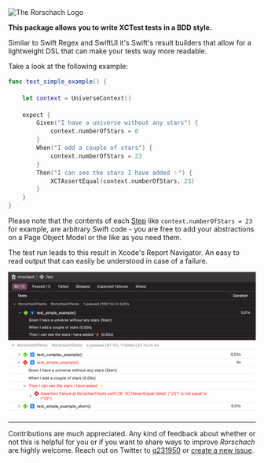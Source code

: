 <img width=800 src="Resources/rorschach.png" alt="The Rorschach Logo"> 



**This package allows you to write XCTest tests in a BDD style.** 

Similar to Swift Regex and SwiftUI it's Swift's result builders that allow for a lightweight DSL that can make your tests way more readable.



Take a look at the following example:

```swift
func test_simple_example() {

    let context = UniverseContext()

    expect {
        Given("I have a universe without any stars") {
            context.numberOfStars = 0
        }
        When("I add a couple of stars") {
            context.numberOfStars = 23
        }
        Then("I can see the stars I have added ✨") {
            XCTAssertEqual(context.numberOfStars, 23)
        }
    }
}
```

Please note that the contents of each [Step](Sources/Rorschach/Step.swift) like `context.numberOfStars = 23` for example, are arbitrary Swift code - you are free to add your abstractions on a Page Object Model or the like as you need them.

The test run leads to this result in Xcode's Report Navigator. An easy to read output that can easily be understood in case of a failure.

<img width=800 src="Resources/test-result.png" alt="Corresponding test result in Xcode's Report Navigator">

<img width=800 src="Resources/test-result-failure.png" alt="Corresponding test result with failure in Xcode's Report Navigator">

---

Contributions are much appreciated. Any kind of feedback about whether or not this is helpful for you or if you want to share ways to improve _Rorschach_ are highly welcome. Reach out on Twitter to [q231950](https://twitter.com/q231950) or [create a new issue](https://github.com/q231950/rorschach/issues/new).

